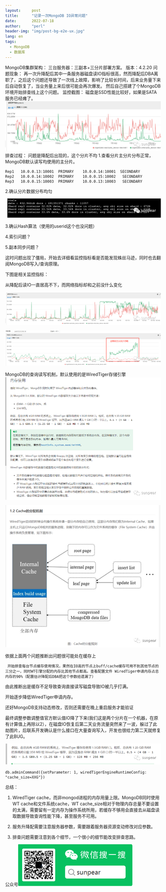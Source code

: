 ```yaml
---
layout:     post
title:      "记录一次MongoDB IO异常问题"
date:       2022-07-18
author:     "perl"
header-img: "img/post-bg-e2e-ux.jpg"
lang: en
tags:
  - MongoDB
  - 数据库
---
```



MongoDB集群架构：
    三台服务器：三副本+三分片部署方案。
    版本：4.2.20
问题现象：
    再一次升降配后其中一条服务器磁盘读IO指标很高，然而降配后DBA离职了，之后这个问题还导致了一次线上故障，影响了比较长时间，后来业务量下来后自动恢复了，当业务量上来后很可能会再次爆发。  然后自己搭建了个MongoDB环境开始排查线上这个问题。
监控截图：
     磁盘是SSD性能比较好，如果是SATA服务已经瘫了。
![图片](/img/01.png)
排查过程：
   问题是降配后出现的，这个分片不均
  1.查看分片主分片分布正常，MongoDB默认读写均使用的主分片。

``` 
Rep1   10.0.0.13:10001  PRIMARY    10.0.0.14:10001  SECONDARY
Rep2   10.0.0.14:10002  PRIMARY    10.0.0.15:10002   SECONDARY
Rep3   10.0.0.15:10003  PRIMARY    10.0.0.13:10003   SECONDARY 
```

2.确认分片数据分布均匀

![图片](/img/02.png)

3.确认Hash算法（使用的userid这个也没问题）

4.索引问题？

5.副本同步问题？

这时问题出现了僵局，开始去详细看监控指标看是否能发现蛛丝马迹，同时也去翻阅MongoDB写入/查询原理。

下图是相关监控指标：

从降配后读IO一直居高不下，而网络指标却和之前没什么变化

![图片](/img/03.png)

![图片](/img/04.png)

MongoDB的查询读写机制，默认使用的是WiredTiger存储引擎
![图片](/img/06.png)


![图片](/img/07.png)

依据上面两个问题推断出问题很可能处在缓存上

     开始排查每台节点缓存使用情况，果然在IO高的节点上buff/cache缓存可用不到其他节点的三分之一，同时WT引擎分配的内存比其他节点都高。查看配置文件 WiredTiger申请内存占总内存的90%（配置估计降配后DBA把这个参数给遗漏了）



由此推断出是缓存不足导致查询直接读写磁盘导致IO被几乎打满。

开始逐步降低WiredTiger申请内存。

还好MongoDB支持动态修改，否则还需要在晚上重启服务才能验证

最终调整参数调整值官方默认值IO降了下来(我们这是两个分片在一个机器，在原有计算值上再除以2），在磁盘IO恢复后第二天业务流量突然来了一波，躲过了此劫图片，后联系开发确认是什么接口在大量查询写入，开发也很给力第二天就修复了此BUG。

![图片](/img/08.png)



``` 
db.adminCommand({setParameter: 1, wiredTigerEngineRuntimeConfig: "cache_size=XXG"})
```

总结：

 1.    WiredTiger cache，而非mongod进程的内存用量上限。MongoDB同时使用WT cache和文件系统cache，WT cache_size相对于物理内存总量不要设置的太满，需要留有一定内存为操作系统所用，若缓存不够用会直接去从磁盘读取数据导致查询性能下降，甚至服务不可用。

2.    服务升降配需要注意服务器参数，需要跟着服务器资源变动修改对应参数。

3.    排查问题需要注意到各个细节，一个很小的细节能改变排查思路。

公众号![图片](/img/sunpear.png)


